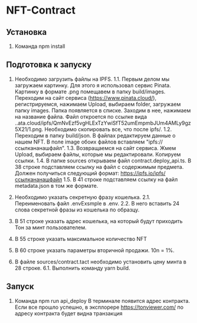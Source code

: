# NFT-Contract


## Установка
1. Команда npm install


## Подготовка к запуску
1. Необходимо загрузить файлы на IPFS.
1.1. Первым делом мы загружаем картинку. Для этого я использовал сервис Pinata. Картинку в формате .png помещавем в папку build/images. Переходим на сайт сервиса (https://www.pinata.cloud/), регистрируемся, нажимаем Upload, выбираем folder, загружаем папку images.
     Папка появляется в списке. Заходим в нее, нажимаем на название файла. Файл откроется по ссылке вида ..ata.cloud/ipfs/QmNvEzf5vgHLExTzYwiSfT52umEmpmbJUm4AMLy9gz5X21/1.png. Необходимо скопировать все, что после ipfs/.
1.2. Переходим в папку build/json. В файлах редактируем данные о нашем NFT. В поле image обоих файлов вставляем "ipfs://ссылкананашфайл".
1.3. Возвращаемся на сайт сервиса. Жмем Upload, выбираем файлы, которые мы редактировали. Копируем ссылки.
1.4. В папке sources открываем файл contract.deploy_api.ts. В 38 строке подставляем ссылку на файл с содержимым предмета. Должен получиться следующий формат: https://ipfs.io/ipfs/ссылкананашфайл
1.5. В 41 строке подставляем ссылку на файл metadata.json в том же формате.

2. Необходимо указать секретную фразу кошелька.
2.1. Переименовать файл .envExsmple в .env.
2.2. В него вставить 24 слова секретной фразы из кошелька по образцу.

3. В 51 строке указать адрес кошелька, на который будут приходить Тон за минт пользователем.
4. В 55 строке указать максимальное количество NFT
5. В 60 строке указать параметры вторичной продажи. 10n = 1%.
6. В файле sources/contract.tact необходимо установить цену минта в 28 строке.
6.1. Выполнить команду yarn build.


## Запуск
1. Команда npm run api_deploy
В терминале появится адрес контракта. Если все прошло успешно, в эксплорере https://tonviewer.com/ по адресу контракта будет видна транзакция 
